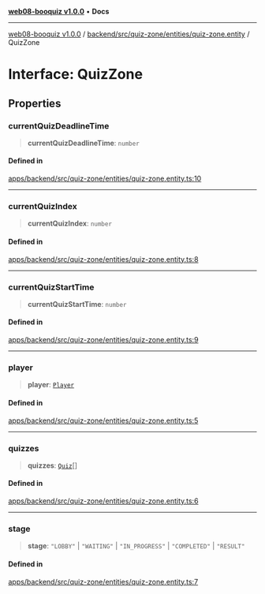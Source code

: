 [**web08-booquiz v1.0.0**](../../../../../../README.md) • **Docs**

***

[web08-booquiz v1.0.0](../../../../../../modules.md) / [backend/src/quiz-zone/entities/quiz-zone.entity](../README.md) / QuizZone

# Interface: QuizZone

## Properties

### currentQuizDeadlineTime

> **currentQuizDeadlineTime**: `number`

#### Defined in

[apps/backend/src/quiz-zone/entities/quiz-zone.entity.ts:10](https://github.com/boostcampwm-2024/web08-BooQuiz/blob/f96af645f7679e55fbd626cf58ee24bdf8b61d17/apps/backend/src/quiz-zone/entities/quiz-zone.entity.ts#L10)

***

### currentQuizIndex

> **currentQuizIndex**: `number`

#### Defined in

[apps/backend/src/quiz-zone/entities/quiz-zone.entity.ts:8](https://github.com/boostcampwm-2024/web08-BooQuiz/blob/f96af645f7679e55fbd626cf58ee24bdf8b61d17/apps/backend/src/quiz-zone/entities/quiz-zone.entity.ts#L8)

***

### currentQuizStartTime

> **currentQuizStartTime**: `number`

#### Defined in

[apps/backend/src/quiz-zone/entities/quiz-zone.entity.ts:9](https://github.com/boostcampwm-2024/web08-BooQuiz/blob/f96af645f7679e55fbd626cf58ee24bdf8b61d17/apps/backend/src/quiz-zone/entities/quiz-zone.entity.ts#L9)

***

### player

> **player**: [`Player`](../../player.entity/interfaces/Player.md)

#### Defined in

[apps/backend/src/quiz-zone/entities/quiz-zone.entity.ts:5](https://github.com/boostcampwm-2024/web08-BooQuiz/blob/f96af645f7679e55fbd626cf58ee24bdf8b61d17/apps/backend/src/quiz-zone/entities/quiz-zone.entity.ts#L5)

***

### quizzes

> **quizzes**: [`Quiz`](../../quiz.entity/interfaces/Quiz.md)[]

#### Defined in

[apps/backend/src/quiz-zone/entities/quiz-zone.entity.ts:6](https://github.com/boostcampwm-2024/web08-BooQuiz/blob/f96af645f7679e55fbd626cf58ee24bdf8b61d17/apps/backend/src/quiz-zone/entities/quiz-zone.entity.ts#L6)

***

### stage

> **stage**: `"LOBBY"` \| `"WAITING"` \| `"IN_PROGRESS"` \| `"COMPLETED"` \| `"RESULT"`

#### Defined in

[apps/backend/src/quiz-zone/entities/quiz-zone.entity.ts:7](https://github.com/boostcampwm-2024/web08-BooQuiz/blob/f96af645f7679e55fbd626cf58ee24bdf8b61d17/apps/backend/src/quiz-zone/entities/quiz-zone.entity.ts#L7)
